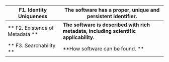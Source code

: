 
| **F1.  Identity Uniqueness** | The software has a proper, unique and persistent identifier. |
|---------------------------|------------------------------------------|
| ** F2. Existence of Metadata ** | **The software is described with rich metadata, including scientific applicability.** |
| ** F3. Searchability ** | **How software can be found. **|
